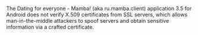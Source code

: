 The Dating for everyone - Mamba! (aka ru.mamba.client) application 3.5 for Android does not verify X.509 certificates from SSL servers, which allows man-in-the-middle attackers to spoof servers and obtain sensitive information via a crafted certificate.